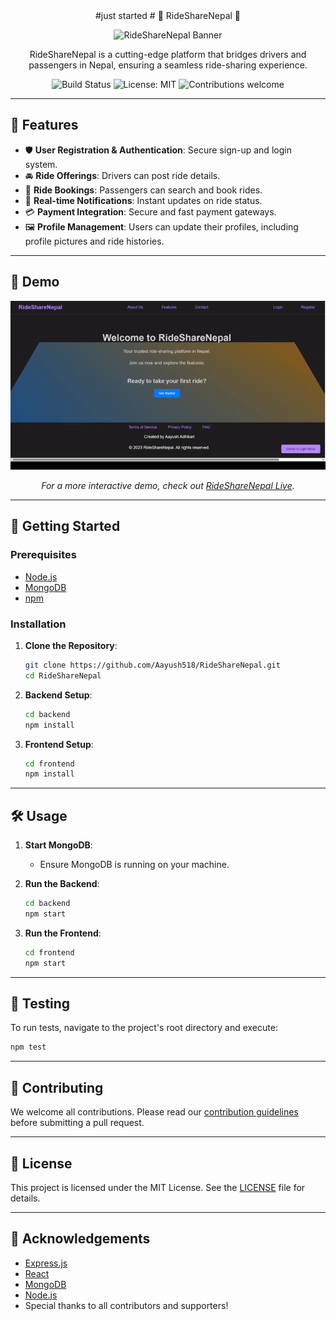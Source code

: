 

<div align="center">
   #just started
# 🚗 RideShareNepal 🚗

![RideShareNepal Banner](path-to-your-banner-image.png)

RideShareNepal is a cutting-edge platform that bridges drivers and passengers in Nepal, ensuring a seamless ride-sharing experience.

![Build Status](https://img.shields.io/badge/build-passing-brightgreen?style=for-the-badge&logo=appveyor) ![License: MIT](https://img.shields.io/badge/License-MIT-blue.svg?style=for-the-badge) ![Contributions welcome](https://img.shields.io/badge/contributions-welcome-orange.svg?style=for-the-badge)

</div>

---

## 🌟 Features

- 🛡 **User Registration & Authentication**: Secure sign-up and login system.
- 🚘 **Ride Offerings**: Drivers can post ride details.
- 📅 **Ride Bookings**: Passengers can search and book rides.
- 🔔 **Real-time Notifications**: Instant updates on ride status.
- 💳 **Payment Integration**: Secure and fast payment gateways.
- 🖼 **Profile Management**: Users can update their profiles, including profile pictures and ride histories.

---

## 🎥 Demo 

<div align="center">

![RideShare Nepal demo](frontend/src/assets/demo.gif)

_For a more interactive demo, check out [RideShareNepal Live](your-live-site-link)._

</div>

---

## 🚀 Getting Started

### Prerequisites

- [Node.js](https://nodejs.org/)
- [MongoDB](https://www.mongodb.com/try/download/community)
- [npm](https://www.npmjs.com/)

### Installation

1. **Clone the Repository**:
   ```bash
   git clone https://github.com/Aayush518/RideShareNepal.git
   cd RideShareNepal
   ```

2. **Backend Setup**:
   ```bash
   cd backend
   npm install
   ```

3. **Frontend Setup**:
   ```bash
   cd frontend
   npm install
   ```

---

## 🛠 Usage

1. **Start MongoDB**:
   - Ensure MongoDB is running on your machine.

2. **Run the Backend**:
   ```bash
   cd backend
   npm start
   ```

3. **Run the Frontend**:
   ```bash
   cd frontend
   npm start
   ```

---

## 🧪 Testing

To run tests, navigate to the project's root directory and execute:

```bash
npm test
```

---

## 🤝 Contributing

We welcome all contributions. Please read our [contribution guidelines](CONTRIBUTING.md) before submitting a pull request.

---

## 📜 License

This project is licensed under the MIT License. See the [LICENSE](LICENSE) file for details.

---

## 🙏 Acknowledgements

- [Express.js](https://expressjs.com/)
- [React](https://reactjs.org/)
- [MongoDB](https://www.mongodb.com/)
- [Node.js](https://nodejs.org/)
- Special thanks to all contributors and supporters!
```
